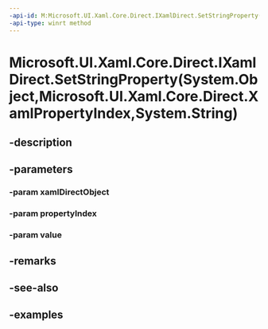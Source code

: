 ```yaml
---
-api-id: M:Microsoft.UI.Xaml.Core.Direct.IXamlDirect.SetStringProperty(System.Object,Microsoft.UI.Xaml.Core.Direct.XamlPropertyIndex,System.String)
-api-type: winrt method
---
```


# Microsoft.UI.Xaml.Core.Direct.IXamlDirect.SetStringProperty(System.Object,Microsoft.UI.Xaml.Core.Direct.XamlPropertyIndex,System.String)

<!--
public void SetStringProperty (object xamlDirectObject, Microsoft.UI.Xaml.Core.Direct.XamlPropertyIndex propertyIndex, string value);
-->

## -description

## -parameters

### -param xamlDirectObject

### -param propertyIndex

### -param value

## -remarks

## -see-also

## -examples

